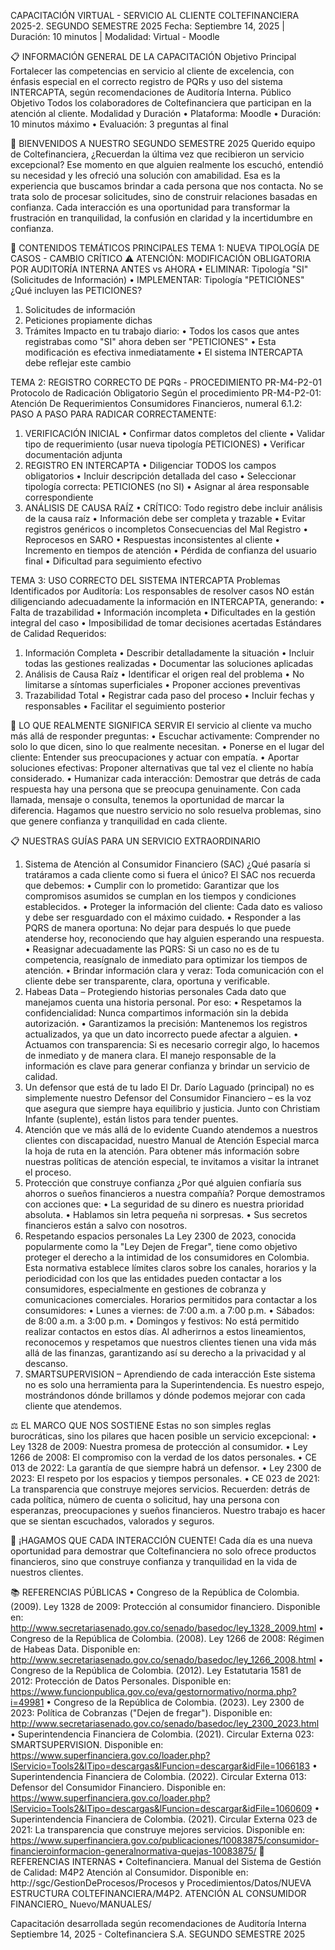 CAPACITACIÓN VIRTUAL - SERVICIO AL CLIENTE COLTEFINANCIERA 2025-2.
SEGUNDO SEMESTRE 2025
Fecha: Septiembre 14, 2025 | Duración: 10 minutos | Modalidad: Virtual - Moodle

📋 INFORMACIÓN GENERAL DE LA CAPACITACIÓN
Objetivo Principal
Fortalecer las competencias en servicio al cliente de excelencia, con énfasis especial en el correcto registro de PQRs y uso del sistema INTERCAPTA, según recomendaciones de Auditoría Interna.
Público Objetivo
Todos los colaboradores de Coltefinanciera que participan en la atención al cliente.
Modalidad y Duración
• Plataforma: Moodle
• Duración: 10 minutos máximo
• Evaluación: 3 preguntas al final

💖 BIENVENIDOS A NUESTRO SEGUNDO SEMESTRE 2025
Querido equipo de Coltefinanciera,
¿Recuerdan la última vez que recibieron un servicio excepcional? Ese momento en que alguien realmente los escuchó, entendió su necesidad y les ofreció una solución con amabilidad. Esa es la experiencia que buscamos brindar a cada persona que nos contacta.
No se trata solo de procesar solicitudes, sino de construir relaciones basadas en confianza. Cada interacción es una oportunidad para transformar la frustración en tranquilidad, la confusión en claridad y la incertidumbre en confianza.

🎯 CONTENIDOS TEMÁTICOS PRINCIPALES
TEMA 1: NUEVA TIPOLOGÍA DE CASOS - CAMBIO CRÍTICO
⚠️ ATENCIÓN: MODIFICACIÓN OBLIGATORIA POR AUDITORÍA INTERNA
ANTES vs AHORA
• ELIMINAR: Tipología "SI" (Solicitudes de Información)
• IMPLEMENTAR: Tipología "PETICIONES"
¿Qué incluyen las PETICIONES?

1. Solicitudes de información
2. Peticiones propiamente dichas
3. Trámites
   Impacto en tu trabajo diario:
   • Todos los casos que antes registrabas como "SI" ahora deben ser "PETICIONES"
   • Esta modificación es efectiva inmediatamente
   • El sistema INTERCAPTA debe reflejar este cambio

TEMA 2: REGISTRO CORRECTO DE PQRs - PROCEDIMIENTO PR-M4-P2-01
Protocolo de Radicación Obligatorio
Según el procedimiento PR-M4-P2-01: Atención De Requerimientos Consumidores Financieros, numeral 6.1.2:
PASO A PASO PARA RADICAR CORRECTAMENTE:

1. VERIFICACIÓN INICIAL
   • Confirmar datos completos del cliente
   • Validar tipo de requerimiento (usar nueva tipología PETICIONES)
   • Verificar documentación adjunta
2. REGISTRO EN INTERCAPTA
   • Diligenciar TODOS los campos obligatorios
   • Incluir descripción detallada del caso
   • Seleccionar tipología correcta: PETICIONES (no SI)
   • Asignar al área responsable correspondiente
3. ANÁLISIS DE CAUSA RAÍZ
   • CRÍTICO: Todo registro debe incluir análisis de la causa raíz
   • Información debe ser completa y trazable
   • Evitar registros genéricos o incompletos
   Consecuencias del Mal Registro
   • Reprocesos en SARO
   • Respuestas inconsistentes al cliente
   • Incremento en tiempos de atención
   • Pérdida de confianza del usuario final
   • Dificultad para seguimiento efectivo

TEMA 3: USO CORRECTO DEL SISTEMA INTERCAPTA
Problemas Identificados por Auditoría:
Los responsables de resolver casos NO están diligenciando adecuadamente la información en INTERCAPTA, generando:
• Falta de trazabilidad
• Información incompleta
• Dificultades en la gestión integral del caso
• Imposibilidad de tomar decisiones acertadas
Estándares de Calidad Requeridos:

1. Información Completa
   • Describir detalladamente la situación
   • Incluir todas las gestiones realizadas
   • Documentar las soluciones aplicadas
2. Análisis de Causa Raíz
   • Identificar el origen real del problema
   • No limitarse a síntomas superficiales
   • Proponer acciones preventivas
3. Trazabilidad Total
   • Registrar cada paso del proceso
   • Incluir fechas y responsables
   • Facilitar el seguimiento posterior

🤝 LO QUE REALMENTE SIGNIFICA SERVIR
El servicio al cliente va mucho más allá de responder preguntas:
• Escuchar activamente: Comprender no solo lo que dicen, sino lo que realmente necesitan.
• Ponerse en el lugar del cliente: Entender sus preocupaciones y actuar con empatía.
• Aportar soluciones efectivas: Proponer alternativas que tal vez el cliente no había considerado.
• Humanizar cada interacción: Demostrar que detrás de cada respuesta hay una persona que se preocupa genuinamente.
Con cada llamada, mensaje o consulta, tenemos la oportunidad de marcar la diferencia. Hagamos que nuestro servicio no solo resuelva problemas, sino que genere confianza y tranquilidad en cada cliente.

📋 NUESTRAS GUÍAS PARA UN SERVICIO EXTRAORDINARIO

1. Sistema de Atención al Consumidor Financiero (SAC)
   ¿Qué pasaría si tratáramos a cada cliente como si fuera el único? El SAC nos recuerda que debemos:
   • Cumplir con lo prometido: Garantizar que los compromisos asumidos se cumplan en los tiempos y condiciones establecidos.
   • Proteger la información del cliente: Cada dato es valioso y debe ser resguardado con el máximo cuidado.
   • Responder a las PQRS de manera oportuna: No dejar para después lo que puede atenderse hoy, reconociendo que hay alguien esperando una respuesta.
   • Reasignar adecuadamente las PQRS: Si un caso no es de tu competencia, reasígnalo de inmediato para optimizar los tiempos de atención.
   • Brindar información clara y veraz: Toda comunicación con el cliente debe ser transparente, clara, oportuna y verificable.
2. Habeas Data – Protegiendo historias personales
   Cada dato que manejamos cuenta una historia personal. Por eso:
   • Respetamos la confidencialidad: Nunca compartimos información sin la debida autorización.
   • Garantizamos la precisión: Mantenemos los registros actualizados, ya que un dato incorrecto puede afectar a alguien.
   • Actuamos con transparencia: Si es necesario corregir algo, lo hacemos de inmediato y de manera clara.
   El manejo responsable de la información es clave para generar confianza y brindar un servicio de calidad.
3. Un defensor que está de tu lado
   El Dr. Darío Laguado (principal) no es simplemente nuestro Defensor del Consumidor Financiero – es la voz que asegura que siempre haya equilibrio y justicia. Junto con Christiam Infante (suplente), están listos para tender puentes.
4. Atención que ve más allá de lo evidente
   Cuando atendemos a nuestros clientes con discapacidad, nuestro Manual de Atención Especial marca la hoja de ruta en la atención.
   Para obtener más información sobre nuestras políticas de atención especial, te invitamos a visitar la intranet el proceso.
5. Protección que construye confianza
   ¿Por qué alguien confiaría sus ahorros o sueños financieros a nuestra compañía? Porque demostramos con acciones que:
   • La seguridad de su dinero es nuestra prioridad absoluta.
   • Hablamos sin letra pequeña ni sorpresas.
   • Sus secretos financieros están a salvo con nosotros.
6. Respetando espacios personales
   La Ley 2300 de 2023, conocida popularmente como la "Ley Dejen de Fregar", tiene como objetivo proteger el derecho a la intimidad de los consumidores en Colombia. Esta normativa establece límites claros sobre los canales, horarios y la periodicidad con los que las entidades pueden contactar a los consumidores, especialmente en gestiones de cobranza y comunicaciones comerciales.
   Horarios permitidos para contactar a los consumidores:
   • Lunes a viernes: de 7:00 a.m. a 7:00 p.m.
   • Sábados: de 8:00 a.m. a 3:00 p.m.
   • Domingos y festivos: No está permitido realizar contactos en estos días.
   Al adherirnos a estos lineamientos, reconocemos y respetamos que nuestros clientes tienen una vida más allá de las finanzas, garantizando así su derecho a la privacidad y al descanso.
7. SMARTSUPERVISION – Aprendiendo de cada interacción
   Este sistema no es solo una herramienta para la Superintendencia. Es nuestro espejo, mostrándonos dónde brillamos y dónde podemos mejorar con cada cliente que atendemos.

⚖️ EL MARCO QUE NOS SOSTIENE
Estas no son simples reglas burocráticas, sino los pilares que hacen posible un servicio excepcional:
• Ley 1328 de 2009: Nuestra promesa de protección al consumidor.
• Ley 1266 de 2008: El compromiso con la verdad de los datos personales.
• CE 013 de 2022: La garantía de que siempre habrá un defensor.
• Ley 2300 de 2023: El respeto por los espacios y tiempos personales.
• CE 023 de 2021: La transparencia que construye mejores servicios.
Recuerden: detrás de cada política, número de cuenta o solicitud, hay una persona con esperanzas, preocupaciones y sueños financieros. Nuestro trabajo es hacer que se sientan escuchados, valorados y seguros.

🌟 ¡HAGAMOS QUE CADA INTERACCIÓN CUENTE!
Cada día es una nueva oportunidad para demostrar que Coltefinanciera no solo ofrece productos financieros, sino que construye confianza y tranquilidad en la vida de nuestros clientes.

📚 REFERENCIAS PÚBLICAS
• Congreso de la República de Colombia. (2009). Ley 1328 de 2009: Protección al consumidor financiero. Disponible en: http://www.secretariasenado.gov.co/senado/basedoc/ley_1328_2009.html
• Congreso de la República de Colombia. (2008). Ley 1266 de 2008: Régimen de Habeas Data. Disponible en: http://www.secretariasenado.gov.co/senado/basedoc/ley_1266_2008.html
• Congreso de la República de Colombia. (2012). Ley Estatutaria 1581 de 2012: Protección de Datos Personales. Disponible en: https://www.funcionpublica.gov.co/eva/gestornormativo/norma.php?i=49981
• Congreso de la República de Colombia. (2023). Ley 2300 de 2023: Política de Cobranzas ("Dejen de fregar"). Disponible en: http://www.secretariasenado.gov.co/senado/basedoc/ley_2300_2023.html
• Superintendencia Financiera de Colombia. (2021). Circular Externa 023: SMARTSUPERVISION. Disponible en: https://www.superfinanciera.gov.co/loader.php?lServicio=Tools2&lTipo=descargas&lFuncion=descargar&idFile=1066183
• Superintendencia Financiera de Colombia. (2022). Circular Externa 013: Defensor del Consumidor Financiero. Disponible en: https://www.superfinanciera.gov.co/loader.php?lServicio=Tools2&lTipo=descargas&lFuncion=descargar&idFile=1060609
• Superintendencia Financiera de Colombia. (2021). Circular Externa 023 de 2021: La transparencia que construye mejores servicios. Disponible en: https://www.superfinanciera.gov.co/publicaciones/10083875/consumidor-financieroinformacion-generalnormativa-quejas-10083875/
📁 REFERENCIAS INTERNAS
• Coltefinanciera. Manual del Sistema de Gestión de Calidad: M4P2 Atención al Consumidor. Disponible en: http://sgc/GestionDeProcesos/Procesos y Procedimientos/Datos/NUEVA ESTRUCTURA COLTEFINANCIERA/M4P2. ATENCIÓN AL CONSUMIDOR FINANCIERO\_ Nuevo/MANUALES/

Capacitación desarrollada según recomendaciones de Auditoría Interna
Septiembre 14, 2025 - Coltefinanciera S.A.
SEGUNDO SEMESTRE 2025
